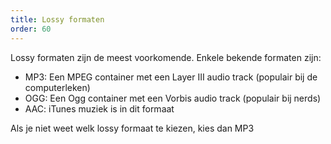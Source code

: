```yaml
---
title: Lossy formaten
order: 60
---
```


Lossy formaten zijn de meest voorkomende. Enkele bekende formaten zijn:
 
 - MP3: Een MPEG container met een Layer III audio track (populair bij de computerleken)
 - OGG: Een Ogg container met een Vorbis audio track (populair bij nerds)
 - AAC: iTunes muziek is in dit formaat

Als je niet weet welk lossy formaat te kiezen, kies dan MP3

